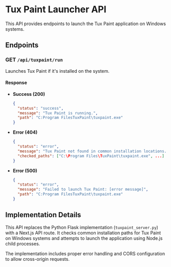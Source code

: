 # Tux Paint Launcher API

This API provides endpoints to launch the Tux Paint application on Windows systems.

## Endpoints

### GET `/api/tuxpaint/run`

Launches Tux Paint if it's installed on the system.

#### Response

- **Success (200)**

  ```json
  {
    "status": "success",
    "message": "Tux Paint is running.",
    "path": "C:Program FilesTuxPaint\tuxpaint.exe"
  }
  ```

- **Error (404)**

  ```json
  {
    "status": "error",
    "message": "Tux Paint not found in common installation locations.",
    "checked_paths": ["C:\Program Files\TuxPaint\tuxpaint.exe", ...]
  }
  ```

- **Error (500)**
  ```json
  {
    "status": "error",
    "message": "Failed to launch Tux Paint: [error message]",
    "path": "C:Program FilesTuxPaint\tuxpaint.exe"
  }
  ```

## Implementation Details

This API replaces the Python Flask implementation (`tuxpaint_server.py`) with a Next.js API route. It checks common installation paths for Tux Paint on Windows systems and attempts to launch the application using Node.js child processes.

The implementation includes proper error handling and CORS configuration to allow cross-origin requests.
